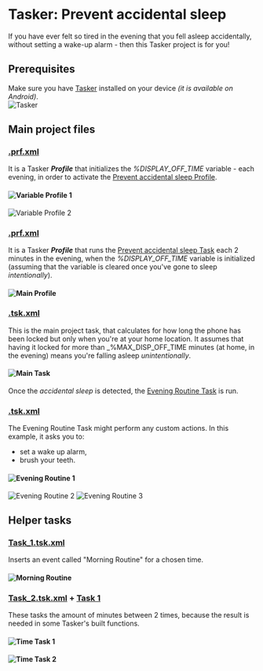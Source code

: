 # Tasker: Prevent accidental sleep
If you have ever felt so tired in the evening that you fell asleep accidentally, without setting a wake-up alarm - then this Tasker project is for you!



## Prerequisites
Make sure you have [Tasker](https://play.google.com/store/apps/details?id=net.dinglisch.android.taskerm&hl=en_US) installed on your device _(it is available on Android)_.
<br>
![Tasker](screenshots/tasker.png)



## Main project files


### [.prf.xml](.prf.xml)
It is a Tasker ***Profile*** that initializes the _%DISPLAY_OFF_TIME_ variable - each evening, in order to activate the [Prevent accidental sleep Profile](.prf.xml).

#### ![Variable Profile 1](screenshots/variable-profile-1.png)
![Variable Profile 2](screenshots/variable-profile-2.png)


### [.prf.xml](.prf.xml)
It is a Tasker ***Profile*** that runs the [Prevent accidental sleep Task](.tsk.xml) each 2 minutes in the evening, when the _%DISPLAY_OFF_TIME_ variable is initialized (assuming that the variable is cleared once you've gone to sleep *intentionally*).

#### ![Main Profile](screenshots/main-profile.png)


### [.tsk.xml](.tsk.xml)

This is the main project task, that calculates for how long the phone has been locked but only when you're at your home location. It assumes that having it locked for more than _%MAX_DISP_OFF_TIME minutes (at home, in the evening) means you're falling asleep *unintentionally*.

#### ![Main Task](screenshots/main-task.png)

Once the *accidental sleep* is detected, the [Evening Routine Task](.tsk.xml) is run.


### [.tsk.xml](.tsk.xml)

The Evening Routine Task might perform any custom actions. In this example, it asks you to:
* set a wake up alarm,
* brush your teeth.

#### ![Evening Routine 1](screenshots/evening-routine.png)
![Evening Routine 2](screenshots/set-wake-up.png)
![Evening Routine 3](screenshots/evening-teeth.png)



## Helper tasks


### [Task_1.tsk.xml](Task_1.tsk.xml)

Inserts an event called "Morning Routine" for a chosen time.

#### ![Morning Routine](screenshots/morning-routine.png)


### [Task_2.tsk.xml](Task_2.tsk.xml) + [Task 1](sdvsd.xml)

These tasks the amount of minutes between 2 times, because the result is needed in some Tasker's built functions.

#### ![Time Task 1](screenshots/time-task-1.png)

#### ![Time Task 2](screenshots/time-task-2.png)
